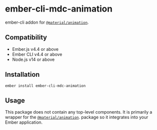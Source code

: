 ember-cli-mdc-animation
======================

ember-cli addon for [`@material/animation`](https://github.com/material-components/material-components-web/tree/master/packages/mdc-animation).


## Compatibility

* Ember.js v4.4 or above
* Ember CLI v4.4 or above
* Node.js v14 or above


Installation
------------

    ember install ember-cli-mdc-animation

Usage
------

This package does not contain any top-level components. It is primarily a wrapper
for the [`@material/animation`](https://github.com/material-components/material-components-web/tree/master/packages/mdc-animation).
package so it integrates into your Ember application.


